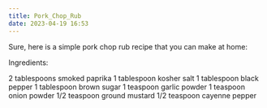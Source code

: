 ```yaml
---
title: Pork_Chop_Rub
date: 2023-04-19 16:53
---
```

Sure, here is a simple pork chop rub recipe that you can make at home:

Ingredients:

2 tablespoons smoked paprika
1 tablespoon kosher salt
1 tablespoon black pepper
1 tablespoon brown sugar
1 teaspoon garlic powder
1 teaspoon onion powder
1/2 teaspoon ground mustard
1/2 teaspoon cayenne pepper

